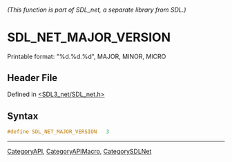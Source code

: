###### (This function is part of SDL_net, a separate library from SDL.)
# SDL_NET_MAJOR_VERSION

Printable format: "%d.%d.%d", MAJOR, MINOR, MICRO

## Header File

Defined in [<SDL3_net/SDL_net.h>](https://github.com/libsdl-org/SDL_net/blob/main/include/SDL3_net/SDL_net.h)

## Syntax

```c
#define SDL_NET_MAJOR_VERSION   3
```

----
[CategoryAPI](CategoryAPI), [CategoryAPIMacro](CategoryAPIMacro), [CategorySDLNet](CategorySDLNet)

